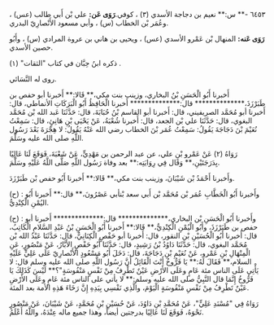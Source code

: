 ٦٤٥٣ -** س:** نعيم بن دجاجة الأسدي (٣) ، كوفي.**رَوَى عَن:** علي بْن أَبي طالب (عس) ، وعُمَر بْن الخطاب (س) ، وأبي مسعود الأَنْصارِيّ البدري.

**رَوَى عَنه:** المنهال بْن عَمْرو الأسدي (عس) ، ويحيى بن هاني بن عروة المرادي (س) ، وأَبُو حصين الأسدي.

ذكره ابنُ حِبَّان في كتاب "الثقات" (١) .

روى له النَّسَائي.

أَخبرنا أَبُو الْحَسَنِ بْنُ البخاري، وزينب بنت مكي،** قَالا:** أَخبرنا أبو حفص بن طَبَرْزَذَ،************** قال:************** أَخبرنا الْحَافِظُ أَبُو الْبَرَكَاتِ الأنماطي، قال: أَخبرنا أبو مُحَمَّد الصريفيني، قال: أَخبرنا أبو القاسم بْنُ حُبَابَةَ، قال: حَدَّثَنَا عَبد الله بْن مُحَمَّد البغوي، قال: حَدَّثَنَا علي بْن الجعد، قال: أَخبرنا شُعْبَةُ، عَنْ يَحْيَى بْنِ هَانِئٍ، قال: سَمِعْتُ نُعَيْمَ بْنَ دَجَاجَةَ يَقُولُ: سَمِعْتُ عُمَر بْنَ الخطاب رضي الله عَنْهُ يَقُولُ: لا هِجْرَةَ بَعْدَ رَسُول اللَّهِ صلى الله عليه وسَلَّمَ.

رَوَاهُ (٢) عَنْ عَمْرو بْنِ علي، عن عبد الرحمن بن مَهْدِيٍّ، عَنْ شَعْبَةَ، فَوَقَعَ لَنَا عَالِيًا بِدَرَجَتَيْنِ،** وَقَال فِي رِوَايَتِه:** بعد وفاة رَسُول اللَّهِ صَلَّى اللَّهُ عَلَيْهِ وسَلَّمَ.

وأَخبرنا أَحْمَدُ بْن شَيْبَانَ، وزينب بنت مكي،** قَالا:** أَخبرنا أَبُو حفص بْن طَبَرْزَدَ.

(ح) : وأَخبرنا أَبُو الْخَطَّابِ عُمَر بْن مُحَمَّد بْن أَبي سعد بْنأبي عَصْرُونَ،** قال:** أَخبرنا أَبُو اليُمْنِ الْكِنْدِيُّ.

(ح) : وأَخبرنا أَبُو الْحَسَنِ بْن البخاري،************** قال:************** أَخبرنا أبو حفص بن طَبَرْزَذَ، وأَبُو الْيُمْنِ الْكِنْدِيُّ،** قَالا:** أَخبرنا أَبُو الْحَسَنِ بْنُ عَبْدِ السَّلامِ الْكَاتِبُ، قال: أَخبرنا أَبُو الْحُسَيْنِ بْن النقور، قال: أَخبرنا أبو حَفْصٍ الْكِنَانِيُّ، قال: حَدَّثَنَا عَبْدُ الله بْن مُحَمَّد البغوي، قال: حَدَّثَنَا دَاوُدُ بْنُ رَشِيدٍ، قال: حَدَّثَنَا أَبُو حَفْصٍ الأَبَّارُ، عَنْ مَنْصُورٍ، عَنِ الْمِنْهَالِ بْنِ عَمْرو، عَنْ نُعَيْمِ بْنِ دَجَاجَةَ، قال: دَخَلَ أَبُو مَسْعُودٍ الأَنْصارِيّ عَلَى عَلِيٍّ عَلَيْهِ السلام،** فَقَالَ لَهُ:** يَا فَرُّوخُ أَنْتَ الْقَائِلُ أَنَّ رَسُول اللَّهِ صلى الله عليه وسلم قال: لا يَأْتِي عَلَى الناس مئة عَامٍ وعَلَى الأَرْضِ عَيْنٌ تَطْرِفُ مِنْ نَفْسٍ مَنْفُوسَةٍ"؟** لَيْسَ كَذَلِكَ يَا فَرُّوخُ إِنَّمَا قال النَّبِيُّ صلى الله عليه وسلم:** لا يأتي على الناس مئة عَامٍ وعَلَى الأَرْضِ عَيْنٌ تَطْرِفُ مِنْ نَفْسِ مَنْفُوسَةٍ الْيَوْمَ، والَّذِي نَفْسِي بِيَدِهِ إِنَّ رَخَاءَ هَذِهِ الأمة بعد المئة.

رَوَاهُ فِي "مُسْنَدِ عَلِيٍّ"، عَنْ مُحَمَّدِ بْنِ دَاوُدَ، عَنْ حُسَيْنِ بْنِ مُحَمَّدٍ، عَنْ شَيْبَانَ، عَنْ مَنْصُورٍ نَحْوَهُ، فَوَقَعَ لَنَا عَالِيًا بدرجتين أيضاً، وهذا جميع ماله عِنْدَهُ، واللَّهُ أَعْلَمُ.